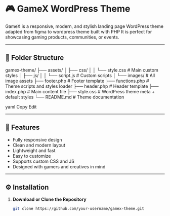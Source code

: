 # 🎮 GameX WordPress Theme

GameX is a responsive, modern, and stylish landing page WordPress theme adapted from figma to wordpress theme built with PHP
It is perfect for showcasing gaming products, communities, or events.

---

## 📂 Folder Structure

gamex-theme/
├── assets/
│ ├── css/
│ │ └── style.css # Main custom styles
│ ├── js/
│ │ └── script.js # Custom scripts
│ └── images/ # All image assets
├── footer.php # Footer template
├── functions.php # Theme scripts and styles loader
├── header.php # Header template
├── index.php # Main content file
├── style.css # WordPress theme meta + default styles
└── README.md # Theme documentation

yaml
Copy
Edit

---

## 🚀 Features

- Fully responsive design
- Clean and modern layout
- Lightweight and fast
- Easy to customize
- Supports custom CSS and JS
- Designed with gamers and creatives in mind

---

## ⚙️ Installation

1. **Download or Clone the Repository**

   ```bash
   git clone https://github.com/your-username/gamex-theme.git
